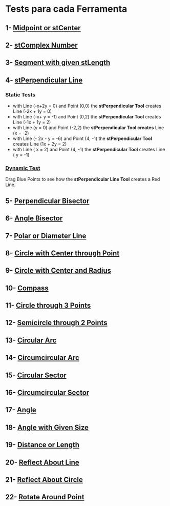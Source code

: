 # Tests para cada Ferramenta
## 1-  [Midpoint or stCenter](../Ferramentas/FerramentasMink/01_Midpoint_Center.md)
## 2-  [stComplex Number](../Ferramentas/FerramentasMink/02_ComplexNumber.md)
## 3-  [Segment with given stLength](../Ferramentas/FerramentasMink/03_Segment_GivenLength.md)
## 4-  [stPerpendicular Line](../Ferramentas/FerramentasMink/04_Perpendicular_Line.md)

### Static Tests
* with Line (-x+2y = 0) and Point (0,0)  the <b>stPerpendicular Tool</b> creates Line (-2x + 1y = 0)
* with Line (-x+ y = -1) and Point (0,2)  the <b>stPerpendicular Tool</b> creates Line (-1x + 1y = 2)
* with Line (y = 0) and Point (-2,2)  the <b>stPerpendicular Tool creates</b> Line (x = -2)
* with Line (- 2x - y = -6) and Point (4, -1)  the <b>stPerpendicular Tool</b> creates Line (1x + 2y = 2)
* with Line ( x = 2) and Point (4, -1)  the <b>stPerpendicular Tool</b> creates Line ( y = -1)
### [Dynamic Test](https://ggbm.at/yKEMtEgH)
Drag Blue Points to see how the <b>stPerpendicular Line Tool</b> creates a Red Line.

## 5-  [Perpendicular Bisector](https://wiki.geogebra.org/en/Perpendicular_Bisector_Tool)
## 6-  [Angle Bisector](https://wiki.geogebra.org/en/Angle_Bisector_Tool)
## 7-  [Polar or Diameter Line](https://wiki.geogebra.org/en/Polar_or_Diameter_Line_Tool)
## 8-  [Circle with Center through Point](https://wiki.geogebra.org/en/Circle_with_Centre_through_Point_Tool)
## 9-  [Circle with Center and Radius](https://wiki.geogebra.org/en/Circle_with_Centre_and_Radius_Tool)
## 10- [Compass](https://wiki.geogebra.org/en/Compasses_Tool)
## 11- [Circle through 3 Points](https://wiki.geogebra.org/en/Circle_through_3_Points_Tool)
## 12- [Semicircle through 2 Points](https://wiki.geogebra.org/en/Semicircle_through_2_Points_Tool)
## 13- [Circular Arc](https://wiki.geogebra.org/en/Circular_Arc_Tool)
## 14- [Circumcircular Arc](https://wiki.geogebra.org/en/Circumcircular_Arc_Tool)
## 15- [Circular Sector](https://wiki.geogebra.org/en/Circular_Sector_Tool)
## 16- [Circumcircular Sector](https://wiki.geogebra.org/en/Circumcircular_Sector_Tool)
## 17- [Angle](https://wiki.geogebra.org/en/Angle_Tool)
## 18- [Angle with Given Size](https://wiki.geogebra.org/en/Angle_with_Given_Size_Tool)
## 19- [Distance or Length](https://wiki.geogebra.org/en/Distance_or_Length_Tool)
## 20- [Reflect About Line](https://wiki.geogebra.org/en/Reflect_about_Line_Tool)
## 21- [Reflect About Circle](https://wiki.geogebra.org/en/Reflect_about_Circle_Tool)
## 22- [Rotate Around Point](https://wiki.geogebra.org/en/Reflect_about_Point_Tool)
